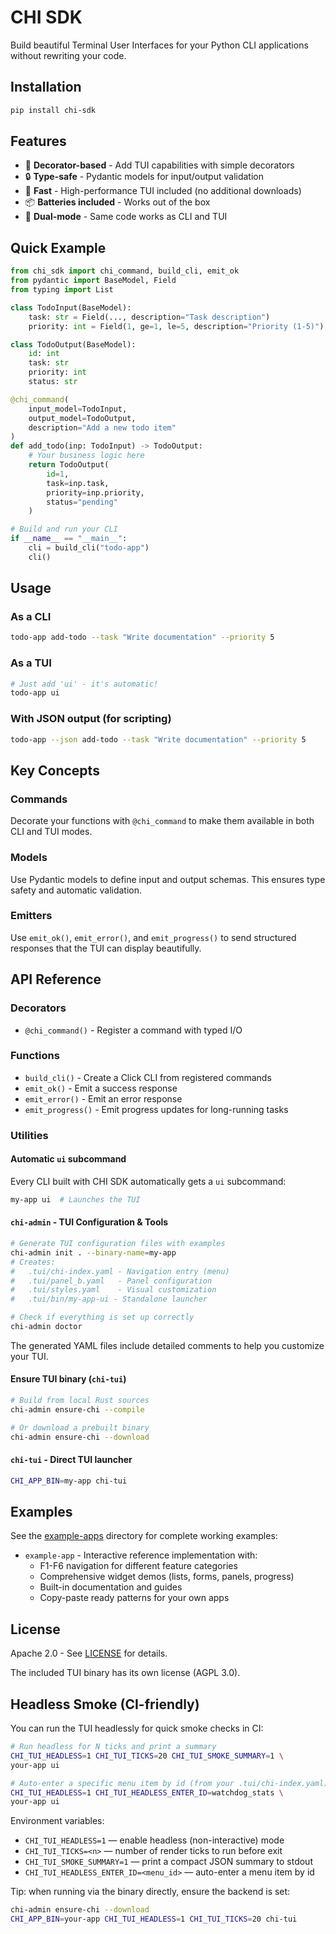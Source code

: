 # CHI SDK

Build beautiful Terminal User Interfaces for your Python CLI applications without rewriting your code.

## Installation

```bash
pip install chi-sdk
```

## Features

- 🎯 **Decorator-based** - Add TUI capabilities with simple decorators
- 🔒 **Type-safe** - Pydantic models for input/output validation
- 🚀 **Fast** - High-performance TUI included (no additional downloads)
- 📦 **Batteries included** - Works out of the box
- 🔄 **Dual-mode** - Same code works as CLI and TUI

## Quick Example

```python
from chi_sdk import chi_command, build_cli, emit_ok
from pydantic import BaseModel, Field
from typing import List

class TodoInput(BaseModel):
    task: str = Field(..., description="Task description")
    priority: int = Field(1, ge=1, le=5, description="Priority (1-5)")

class TodoOutput(BaseModel):
    id: int
    task: str
    priority: int
    status: str

@chi_command(
    input_model=TodoInput,
    output_model=TodoOutput,
    description="Add a new todo item"
)
def add_todo(inp: TodoInput) -> TodoOutput:
    # Your business logic here
    return TodoOutput(
        id=1,
        task=inp.task,
        priority=inp.priority,
        status="pending"
    )

# Build and run your CLI
if __name__ == "__main__":
    cli = build_cli("todo-app")
    cli()
```

## Usage

### As a CLI
```bash
todo-app add-todo --task "Write documentation" --priority 5
```

### As a TUI
```bash
# Just add 'ui' - it's automatic!
todo-app ui
```

### With JSON output (for scripting)
```bash
todo-app --json add-todo --task "Write documentation" --priority 5
```

## Key Concepts

### Commands
Decorate your functions with `@chi_command` to make them available in both CLI and TUI modes.

### Models
Use Pydantic models to define input and output schemas. This ensures type safety and automatic validation.

### Emitters
Use `emit_ok()`, `emit_error()`, and `emit_progress()` to send structured responses that the TUI can display beautifully.

## API Reference

### Decorators

- `@chi_command()` - Register a command with typed I/O

### Functions

- `build_cli()` - Create a Click CLI from registered commands
- `emit_ok()` - Emit a success response
- `emit_error()` - Emit an error response
- `emit_progress()` - Emit progress updates for long-running tasks

### Utilities

#### Automatic `ui` subcommand

Every CLI built with CHI SDK automatically gets a `ui` subcommand:

```bash
my-app ui  # Launches the TUI
```

#### `chi-admin` - TUI Configuration & Tools

```bash
# Generate TUI configuration files with examples
chi-admin init . --binary-name=my-app
# Creates:
#   .tui/chi-index.yaml - Navigation entry (menu)
#   .tui/panel_b.yaml   - Panel configuration
#   .tui/styles.yaml    - Visual customization
#   .tui/bin/my-app-ui - Standalone launcher

# Check if everything is set up correctly
chi-admin doctor
```

The generated YAML files include detailed comments to help you customize your TUI.

#### Ensure TUI binary (`chi-tui`)

```bash
# Build from local Rust sources
chi-admin ensure-chi --compile

# Or download a prebuilt binary
chi-admin ensure-chi --download
```

#### `chi-tui` - Direct TUI launcher

```bash
CHI_APP_BIN=my-app chi-tui
```

## Examples

See the [example-apps](../example-apps/) directory for complete working examples:

- `example-app` - Interactive reference implementation with:
  - F1-F6 navigation for different feature categories
  - Comprehensive widget demos (lists, forms, panels, progress)
  - Built-in documentation and guides
  - Copy-paste ready patterns for your own apps

## License

Apache 2.0 - See [LICENSE](LICENSE) for details.

The included TUI binary has its own license (AGPL 3.0).

## Headless Smoke (CI-friendly)

You can run the TUI headlessly for quick smoke checks in CI:

```bash
# Run headless for N ticks and print a summary
CHI_TUI_HEADLESS=1 CHI_TUI_TICKS=20 CHI_TUI_SMOKE_SUMMARY=1 \
your-app ui

# Auto-enter a specific menu item by id (from your .tui/chi-index.yaml)
CHI_TUI_HEADLESS=1 CHI_TUI_HEADLESS_ENTER_ID=watchdog_stats \
your-app ui
```

Environment variables:
- `CHI_TUI_HEADLESS=1` — enable headless (non-interactive) mode
- `CHI_TUI_TICKS=<n>` — number of render ticks to run before exit
- `CHI_TUI_SMOKE_SUMMARY=1` — print a compact JSON summary to stdout
- `CHI_TUI_HEADLESS_ENTER_ID=<menu_id>` — auto-enter a menu item by id

Tip: when running via the binary directly, ensure the backend is set:

```bash
chi-admin ensure-chi --download
CHI_APP_BIN=your-app CHI_TUI_HEADLESS=1 CHI_TUI_TICKS=20 chi-tui
```
